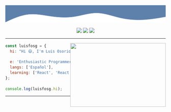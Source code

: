 <img src=".assets/banner.svg" />
<p align="center">
  <img width="30" src="https://emojis.slackmojis.com/emojis/images/1563480763/5999/meow_party.gif?1563480763">
  <img src="https://img.shields.io/badge/JavaScript-F7DF1E?style=for-the-badge&logo=javascript&logoColor=black" />
  <img width="30" src="https://emojis.slackmojis.com/emojis/images/1563480763/5999/meow_party.gif?1563480763">
</p>

---------------

<img align="right" width="300" height="200" src="https://place-puppy.com/300x200?random" />

```js
const luisfosg = {
  hi: "Hi 😄, I'm Luis Osorio",

  e: 'Enthusiastic Programmer 👾',
  langs: ['Español'],
  learning: ['React', 'React Native', 'NextJS', 'English'],
};

console.log(luisfosg.hi);
```

---------------
<!--

[![Links of Interest](https://readme-typing-svg.herokuapp.com?font=Rubik&color=%235EA6F7&size=25&vCenter=true&height=25&lines=%3E+Links+of+Interest)](https://github.com/LuisFOsG)

Mas cosas a tener en cuenta :0

- 🔭 I’m currently working on ...
- 🌱 I’m currently learning ...
- 👯 I’m looking to collaborate on ...
- 🤔 I’m looking for help with ...
- 💬 Ask me about ...
- 📫 How to reach me: ...
- 😄 Pronouns: ...
- ⚡ Fun fact: ...

#### Redes Sociales

🏡 [website][website] **|**
🐦 [twitter][twitter] **|**
📺 [youtube][youtube] **|**
📷 [instagram][instagram] **|**
👔 [linkedin][linkedin]

-->

